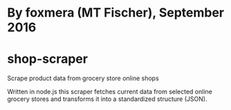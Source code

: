 # By foxmera (MT Fischer), September 2016

# shop-scraper
Scrape product data from grocery store online shops

Written in node.js this scraper fetches current data from selected online grocery stores and transforms it into a standardized structure (JSON).
